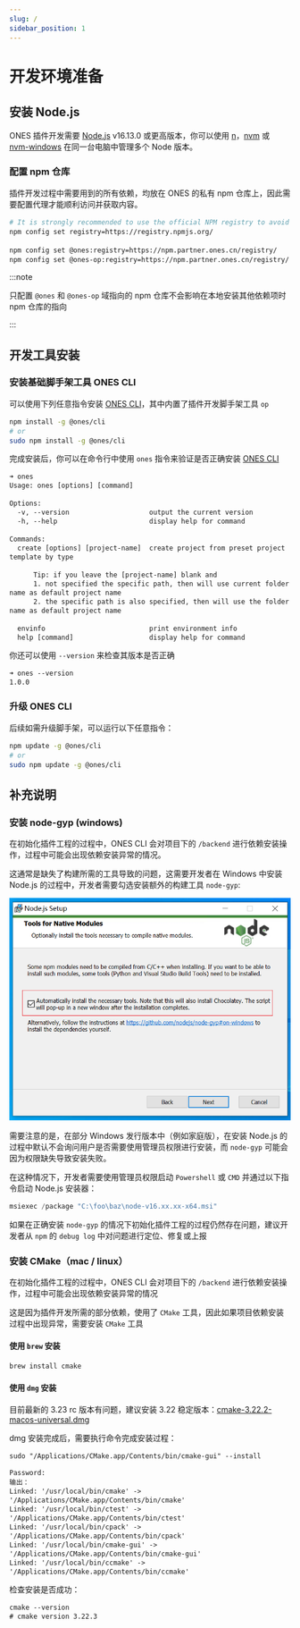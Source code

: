 ```yaml
---
slug: /
sidebar_position: 1
---
```


# 开发环境准备

## 安装 Node.js

ONES 插件开发需要 [Node.js](https://nodejs.org/zh-cn/) v16.13.0 或更高版本，你可以使用 [n](https://github.com/tj/n)，[nvm](https://github.com/creationix/nvm) 或 [nvm-windows](https://github.com/coreybutler/nvm-windows) 在同一台电脑中管理多个 Node 版本。

### 配置 npm 仓库

插件开发过程中需要用到的所有依赖，均放在 ONES 的私有 npm 仓库上，因此需要配置代理才能顺利访问并获取内容。

```bash
# It is strongly recommended to use the official NPM registry to avoid dependency issues
npm config set registry=https://registry.npmjs.org/

npm config set @ones:registry=https://npm.partner.ones.cn/registry/
npm config set @ones-op:registry=https://npm.partner.ones.cn/registry/
```

:::note

只配置 `@ones` 和 `@ones-op` 域指向的 npm 仓库不会影响在本地安装其他依赖项时 npm 仓库的指向

:::

## 开发工具安装

### 安装基础脚手架工具 ONES CLI

可以使用下列任意指令安装 [ONES CLI](../../api/cli/index.md)，其中内置了插件开发脚手架工具 `op`

```bash npm2yarn
npm install -g @ones/cli
# or
sudo npm install -g @ones/cli
```

完成安装后，你可以在命令行中使用 `ones` 指令来验证是否正确安装 [ONES CLI](../../api/cli/index.md)

```
➜ ones
Usage: ones [options] [command]

Options:
  -v, --version                    output the current version
  -h, --help                       display help for command

Commands:
  create [options] [project-name]  create project from preset project template by type

      Tip: if you leave the [project-name] blank and
      1. not specified the specific path, then will use current folder name as default project name
      2. the specific path is also specified, then will use the folder name as default project name

  envinfo                          print environment info
  help [command]                   display help for command

```

你还可以使用 `--version` 来检查其版本是否正确

```
➜ ones --version
1.0.0
```

### 升级 ONES CLI

后续如需升级脚手架，可以运行以下任意指令：

```bash
npm update -g @ones/cli
# or
sudo npm update -g @ones/cli
```

## 补充说明

### 安装 node-gyp (windows)

在初始化插件工程的过程中，ONES CLI 会对项目下的 `/backend` 进行依赖安装操作，过程中可能会出现依赖安装异常的情况。

这通常是缺失了构建所需的工具导致的问题，这需要开发者在 Windows 中安装 Node.js 的过程中，开发者需要勾选安装额外的构建工具 `node-gyp`:

![Install node-gyp](./images/Windows%20node-gyp%20installation.png)

需要注意的是，在部分 Windows 发行版本中（例如家庭版），在安装 Node.js 的过程中默认不会询问用户是否需要使用管理员权限进行安装，而 `node-gyp` 可能会因为权限缺失导致安装失败。

在这种情况下，开发者需要使用管理员权限启动 `Powershell` 或 `CMD` 并通过以下指令启动 Node.js 安装器：

```Powershell
msiexec /package "C:\foo\baz\node-v16.xx.xx-x64.msi"
```

如果在正确安装 `node-gyp` 的情况下初始化插件工程的过程仍然存在问题，建议开发者从 `npm` 的 `debug log` 中对问题进行定位、修复或上报

### 安装 CMake（mac / linux）

在初始化插件工程的过程中，ONES CLI 会对项目下的 `/backend` 进行依赖安装操作，过程中可能会出现依赖安装异常的情况

这是因为插件开发所需的部分依赖，使用了 `CMake` 工具，因此如果项目依赖安装过程中出现异常，需要安装 `CMake` 工具

#### 使用 `brew` 安装

```bash
brew install cmake
```

#### 使用 `dmg` 安装

目前最新的 3.23 rc 版本有问题，建议安装 3.22 稳定版本：[cmake-3.22.2-macos-universal.dmg](https://github.com/Kitware/CMake/releases/download/v3.22.2/cmake-3.22.2-macos-universal.dmg)

dmg 安装完成后，需要执行命令完成安装过程：

```
sudo "/Applications/CMake.app/Contents/bin/cmake-gui" --install
```

```
Password:
输出：
Linked: '/usr/local/bin/cmake' -> '/Applications/CMake.app/Contents/bin/cmake'
Linked: '/usr/local/bin/ctest' -> '/Applications/CMake.app/Contents/bin/ctest'
Linked: '/usr/local/bin/cpack' -> '/Applications/CMake.app/Contents/bin/cpack'
Linked: '/usr/local/bin/cmake-gui' -> '/Applications/CMake.app/Contents/bin/cmake-gui'
Linked: '/usr/local/bin/ccmake' -> '/Applications/CMake.app/Contents/bin/ccmake'
```

检查安装是否成功：

```
cmake --version
# cmake version 3.22.3
```
